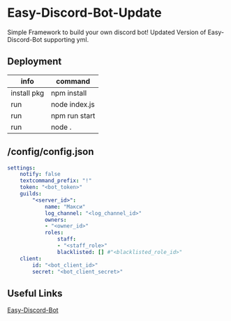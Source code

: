 # Easy-Discord-Bot-Update
Simple Framework to build your own discord bot!
Updated Version of Easy-Discord-Bot supporting yml.

## Deployment

|      info         |         command         |
| ------------------|-------------------------|
|    install pkg    |       npm install       |
|        run        |      node index.js      |
|        run        |       npm run start     |
|        run        |           node .        |

## /config/config.json
```yml
settings:
    notify: false
    textcommand_prefix: "!" 
    token: "<bot_token>" 
    guilds:
        "<server_id>":
            name: "Макси"
            log_channel: "<log_channel_id>"
            owners: 
            - "<owner_id>"
            roles:
                staff: 
                - "<staff_role>"
                blacklisted: [] #"<blacklisted_role_id>"
    client:
        id: "<bot_client_id>"
        secret: "<bot_client_secret>"
```

## Useful Links
[Easy-Discord-Bot](https://github.com/ivan100-ivoop/Easy-Discord-Bot)

